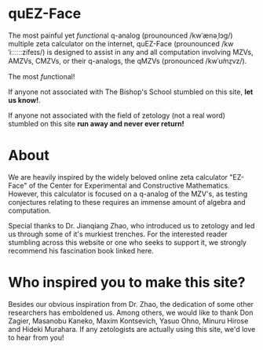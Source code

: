 # quEZ-Face 
The most painful yet *function*al q-analog (prounounced /kwˈænəˌlɔg/) multiple zeta calculator on the internet, quEZ-Face (prounounced /kwˈiːːːːːːzifeɪs/) is designed to assist in any and all computation involving MZVs, AMZVs, CMZVs, or their q-analogs, the qMZVs (pronounced /kwˈʊ̃mz̩vz/). 

The most *fun*ctional!

If anyone not associated with The Bishop's School stumbled on this site, **let us know!**.

If anyone not associated with the field of zetology (not a real word) stumbled on this site **run away and never ever return!**

# About
We are heavily inspired by the widely beloved online zeta calculator "EZ-Face" of the Center for Experimental and Constructive Mathematics. However, this calculator is focused on a q-analog of the MZV's, as testing conjectures relating to these requires an immense amount of algebra and computation.

Special thanks to Dr. Jianqiang Zhao, who introduced us to zetology and led us through some of it's murkiest trenches. For the interested reader stumbling across this website or one who seeks to support it, we strongly recommend his fascination book linked here. 

# Who inspired you to make this site?
Besides our obvious inspiration from Dr. Zhao, the dedication of some other researchers has emboldened us. Among others, we would like to thank Don Zagier, Masanobu Kaneko, Maxim Kontsevich, Yasuo Ohno, Minuru Hirose and Hideki Murahara. If any zetologists are actually using this site, we'd love to hear from you!
